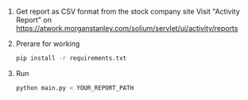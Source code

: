 1. Get report as CSV format from the stock company site
   Visit "Activity Report" on https://atwork.morganstanley.com/solium/servlet/ui/activity/reports

2. Prerare for working
   ```bash
   pip install -r requirements.txt
   ```

2. Run
   ```bash
   python main.py < YOUR_REPORT_PATH
   ```


